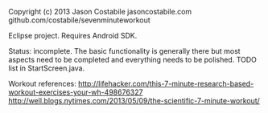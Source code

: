 Copyright (c) 2013 Jason Costabile
jasoncostabile.com
github.com/costabile/sevenminuteworkout

Eclipse project. Requires Android SDK.

Status: incomplete. The basic functionality is generally there but most aspects need to be completed and everything needs to be polished.
TODO list in StartScreen.java.

Workout references:
http://lifehacker.com/this-7-minute-research-based-workout-exercises-your-wh-498676327
http://well.blogs.nytimes.com/2013/05/09/the-scientific-7-minute-workout/